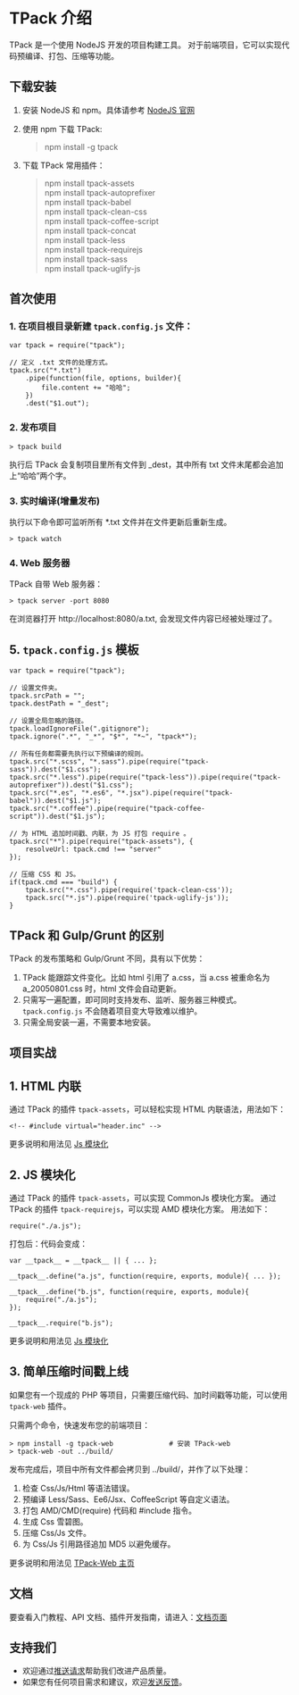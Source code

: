 # TPack 介绍
TPack 是一个使用 NodeJS 开发的项目构建工具。
对于前端项目，它可以实现代码预编译、打包、压缩等功能。

## 下载安装

1. 安装 NodeJS 和 npm。具体请参考 [NodeJS 官网](https://nodejs.org)
2. 使用 npm 下载 TPack:

    > npm install -g tpack

3. 下载 TPack 常用插件：       
     
    > npm install tpack-assets           
    > npm install tpack-autoprefixer           
    > npm install tpack-babel           
    > npm install tpack-clean-css           
    > npm install tpack-coffee-script           
    > npm install tpack-concat           
    > npm install tpack-less           
    > npm install tpack-requirejs           
    > npm install tpack-sass           
    > npm install tpack-uglify-js           
 
## 首次使用

### 1. 在项目根目录新建 `tpack.config.js` 文件：

    var tpack = require("tpack");
    
    // 定义 .txt 文件的处理方式。
    tpack.src("*.txt")
        .pipe(function(file, options, builder){  
            file.content += "哈哈";
        })
        .dest("$1.out");
    
### 2. 发布项目

    > tpack build

执行后 TPack 会复制项目里所有文件到 _dest，其中所有 txt 文件末尾都会追加上“哈哈”两个字。

### 3. 实时编译(增量发布)

执行以下命令即可监听所有 *.txt 文件并在文件更新后重新生成。

    > tpack watch

### 4. Web 服务器

TPack 自带 Web 服务器：

    > tpack server -port 8080

在浏览器打开 http://localhost:8080/a.txt, 会发现文件内容已经被处理过了。

## 5. `tpack.config.js` 模板

    var tpack = require("tpack");

    // 设置文件夹。
    tpack.srcPath = "";
    tpack.destPath = "_dest";

    // 设置全局忽略的路径。
    tpack.loadIgnoreFile(".gitignore");
    tpack.ignore(".*", "_*", "$*", "*~", "tpack*");

    // 所有任务都需要先执行以下预编译的规则。
    tpack.src("*.scss", "*.sass").pipe(require("tpack-sass")).dest("$1.css");
    tpack.src("*.less").pipe(require("tpack-less")).pipe(require("tpack-autoprefixer")).dest("$1.css");
    tpack.src("*.es", "*.es6", "*.jsx").pipe(require("tpack-babel")).dest("$1.js");
    tpack.src("*.coffee").pipe(require("tpack-coffee-script")).dest("$1.js");
    
    // 为 HTML 追加时间戳、内联，为 JS 打包 require 。
    tpack.src("*").pipe(require("tpack-assets"), {
        resolveUrl: tpack.cmd !== "server"
    });

    // 压缩 CSS 和 JS。
    if(tpack.cmd === "build") {
        tpack.src("*.css").pipe(require('tpack-clean-css'));
        tpack.src("*.js").pipe(require('tpack-uglify-js'));
    }

## TPack 和 Gulp/Grunt 的区别

TPack 的发布策略和 Gulp/Grunt 不同，具有以下优势：

1. TPack 能跟踪文件变化。比如 html 引用了 a.css，当 a.css 被重命名为 a_20050801.css 时，html 文件会自动更新。
2. 只需写一遍配置，即可同时支持发布、监听、服务器三种模式。`tpack.config.js` 不会随着项目变大导致难以维护。
3. 只需全局安装一遍，不需要本地安装。

## 项目实战

## 1. HTML 内联

通过 TPack 的插件 `tpack-assets`，可以轻松实现 HTML 内联语法，用法如下：

    <!-- #include virtual="header.inc" -->

更多说明和用法见 [Js 模块化](https://github.com/tpack/tpack-assets/wiki/html)

## 2. JS 模块化

通过 TPack 的插件 `tpack-assets`，可以实现 CommonJs 模块化方案。
通过 TPack 的插件 `tpack-requirejs`，可以实现 AMD 模块化方案。
用法如下：

    require("./a.js");

打包后：代码会变成：

    var __tpack__ = __tpack__ || { ... };

    __tpack__.define("a.js", function(require, exports, module){ ... });

    __tpack__.define("b.js", function(require, exports, module){ 
        require("./a.js");
    });

    __tpack__.require("b.js");

更多说明和用法见 [Js 模块化](https://github.com/tpack/tpack-assets/wiki/js)

## 3. 简单压缩时间戳上线

如果您有一个现成的 PHP 等项目，只需要压缩代码、加时间戳等功能，可以使用 `tpack-web` 插件。

只需两个命令，快速发布您的前端项目：

    > npm install -g tpack-web              # 安装 TPack-web
    > tpack-web -out ../build/

发布完成后，项目中所有文件都会拷贝到 ../build/，并作了以下处理：

1. 检查 Css/Js/Html 等语法错误。
2. 预编译 Less/Sass、Ee6/Jsx、CoffeeScript 等自定义语法。
3. 打包 AMD/CMD(require) 代码和 #include 指令。
4. 生成 Css 雪碧图。
5. 压缩 Css/Js 文件。
6. 为 Css/Js 引用路径追加 MD5 以避免缓存。

更多说明和用法见 [TPack-Web 主页](https://github.com/tpack/tpack-web)

## 文档

要查看入门教程、API 文档、插件开发指南，请进入：[文档页面](文档)

## 支持我们

- 欢迎通过[推送请求](https://help.github.com/articles/using-pull-requests)帮助我们改进产品质量。
- 如果您有任何项目需求和建议，欢迎[发送反馈](https://github.com/tpack/tpack/issues/new)。
